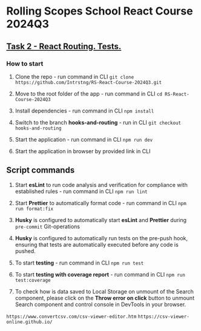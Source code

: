 # Rolling Scopes School React Course 2024Q3

## [Task 2 - React Routing. Tests.](https://github.com/rolling-scopes-school/tasks/blob/master/react/modules/tasks/routing.md)

### How to start

1. Clone the repo - run command in CLI `git clone https://github.com/Intrstng/RS-React-Course-2024Q3.git`

2. Move to the root folder of the app - run command in CLI `cd RS-React-Course-2024Q3`

3. Install dependencies - run command in CLI `npm install`

4. Switch to the branch **hooks-and-routing** - run in CLI `git checkout hooks-and-routing`

5. Start the application - run command in CLI `npm run dev`

6. Start the application in browser by provided link in CLI

## Script commands

1. Start **esLint** to run code analysis and verification for compliance with established rules - run command in CLI `npm run lint`

2. Start **Prettier** to automatically format code - run command in CLI `npm run format:fix`

3. **Husky** is configured to automatically start **esLint** and **Prettier** during `pre-commit` Git-operations

4. **Husky** is configured to automatically run tests on the pre-push hook, ensuring that tests are automatically executed before any code is pushed.

5. To start **testing** - run command in CLI `npm run test`

6. To start **testing with coverage report** - run command in CLI `npm run test:coverage`

7. To check how is data saved to Local Storage on unmount of the Search component, please click on the **Throw error on click** button to unmount Search component and control console in DevTools in your browser.

`https://www.convertcsv.com/csv-viewer-editor.htm`
`https://csv-viewer-online.github.io/`
